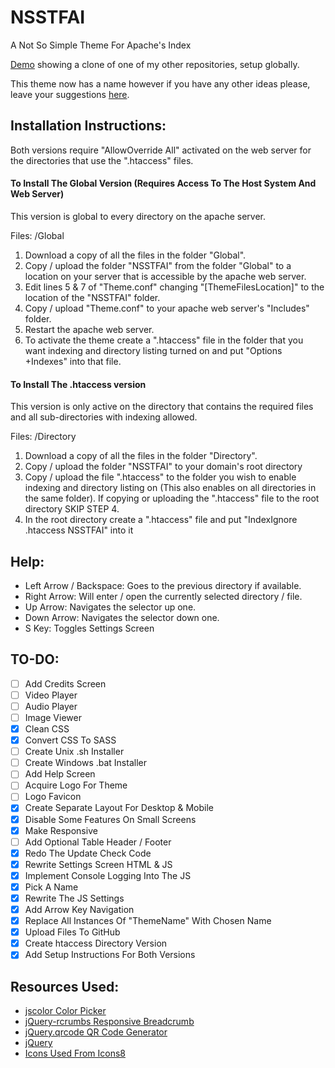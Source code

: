 # NSSTFAI
A Not So Simple Theme For Apache's Index

[Demo](http://rs01.kajida.uk/GitHub/Experimental-Code) showing a clone of one of my other repositories, setup globally.

This theme now has a name however if you have any other ideas please, leave your suggestions [here](https://github.com/Darnel-K/Apache-Index-Theme/issues/1).

## Installation Instructions:

Both versions require "AllowOverride All" activated on the web server for the directories that use the ".htaccess" files.

#### To Install The Global Version (Requires Access To The Host System And Web Server)

This version is global to every directory on the apache server.

Files: /Global

1. Download a copy of all the files in the folder "Global".
2. Copy / upload the folder "NSSTFAI" from the folder "Global" to a location on your server that is accessible by the apache web server.
3. Edit lines 5 & 7 of "Theme.conf" changing "[ThemeFilesLocation]" to the location of the "NSSTFAI" folder.
4. Copy / upload "Theme.conf" to your apache web server's "Includes" folder.
5. Restart the apache web server.
6. To activate the theme create a ".htaccess" file in the folder that you want indexing and directory listing turned on and put "Options +Indexes" into that file.

#### To Install The .htaccess version

This version is only active on the directory that contains the required files and all sub-directories with indexing allowed.

Files: /Directory

1. Download a copy of all the files in the folder "Directory".
2. Copy / upload the folder "NSSTFAI" to your domain's root directory
3. Copy / upload the file ".htaccess" to the folder you wish to enable indexing and directory listing on (This also enables on all directories in the same folder). If copying or uploading the ".htaccess" file to the root directory SKIP STEP 4.
4. In the root directory create a ".htaccess" file and put "IndexIgnore .htaccess NSSTFAI" into it

## Help:

* Left Arrow / Backspace: Goes to the previous directory if available.
* Right Arrow: Will enter / open the currently selected directory / file.
* Up Arrow: Navigates the selector up one.
* Down Arrow: Navigates the selector down one.
* S Key: Toggles Settings Screen

## TO-DO:
* [ ] Add Credits Screen
* [ ] Video Player
* [ ] Audio Player
* [ ] Image Viewer
* [x] Clean CSS
* [x] Convert CSS To SASS
* [ ] Create Unix .sh Installer
* [ ] Create Windows .bat Installer
* [ ] Add Help Screen
* [ ] Acquire Logo For Theme
* [ ] Logo Favicon
* [x] Create Separate Layout For Desktop & Mobile
* [x] Disable Some Features On Small Screens
* [x] Make Responsive
* [ ] Add Optional Table Header / Footer
* [x] Redo The Update Check Code
* [x] Rewrite Settings Screen HTML & JS
* [x] Implement Console Logging Into The JS
* [X] Pick A Name
* [x] Rewrite The JS Settings
* [x] Add Arrow Key Navigation
* [X] Replace All Instances Of "ThemeName" With Chosen Name
* [x] Upload Files To GitHub
* [x] Create htaccess Directory Version
* [x] Add Setup Instructions For Both Versions

## Resources Used:
* [jscolor Color Picker](http://jscolor.com/)
* [jQuery-rcrumbs Responsive Breadcrumb](https://github.com/cm0s/jquery-rcrumbs)
* [jQuery.qrcode QR Code Generator](https://larsjung.de/jquery-qrcode/)
* [jQuery](https://jquery.com/)
* [Icons Used From Icons8](https://icons8.com/)